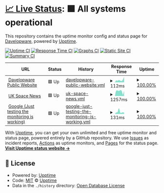 # [📈 Live Status](https://davelopware.github.io/monitoring-public/): <!--live status--> **🟩 All systems operational**

This repository contains the uptime monitor config and status page for [Davelopware](https://github.com/davelopware), powered by [Upptime](https://github.com/upptime/upptime).

[![Uptime CI](https://github.com/davelopware/monitoring-public/workflows/Uptime%20CI/badge.svg)](https://github.com/davelopware/monitoring-public/actions?query=workflow%3A%22Uptime+CI%22)
[![Response Time CI](https://github.com/davelopware/monitoring-public/workflows/Response%20Time%20CI/badge.svg)](https://github.com/davelopware/monitoring-public/actions?query=workflow%3A%22Response+Time+CI%22)
[![Graphs CI](https://github.com/davelopware/monitoring-public/workflows/Graphs%20CI/badge.svg)](https://github.com/davelopware/monitoring-public/actions?query=workflow%3A%22Graphs+CI%22)
[![Static Site CI](https://github.com/davelopware/monitoring-public/workflows/Static%20Site%20CI/badge.svg)](https://github.com/davelopware/monitoring-public/actions?query=workflow%3A%22Static+Site+CI%22)
[![Summary CI](https://github.com/davelopware/monitoring-public/workflows/Summary%20CI/badge.svg)](https://github.com/davelopware/monitoring-public/actions?query=workflow%3A%22Summary+CI%22)

<!--start: status pages-->
<!-- This summary is generated by Upptime (https://github.com/upptime/upptime) -->
<!-- Do not edit this manually, your changes will be overwritten -->
<!-- prettier-ignore -->
| URL | Status | History | Response Time | Uptime |
| --- | ------ | ------- | ------------- | ------ |
| <img alt="" src="https://icons.duckduckgo.com/ip3/davelopware.com.ico" height="13"> [Davelopware Public Website](https://davelopware.com/) | 🟩 Up | [davelopware-public-website.yml](https://github.com/davelopware/monitoring-public/commits/HEAD/history/davelopware-public-website.yml) | <details><summary><img alt="Response time graph" src="./graphs/davelopware-public-website/response-time-week.png" height="20"> 112ms</summary><br><a href="https://davelopware.github.io/monitoring-public/history/davelopware-public-website"><img alt="Response time 105" src="https://img.shields.io/endpoint?url=https%3A%2F%2Fraw.githubusercontent.com%2Fdavelopware%2Fmonitoring-public%2FHEAD%2Fapi%2Fdavelopware-public-website%2Fresponse-time.json"></a><br><a href="https://davelopware.github.io/monitoring-public/history/davelopware-public-website"><img alt="24-hour response time 61" src="https://img.shields.io/endpoint?url=https%3A%2F%2Fraw.githubusercontent.com%2Fdavelopware%2Fmonitoring-public%2FHEAD%2Fapi%2Fdavelopware-public-website%2Fresponse-time-day.json"></a><br><a href="https://davelopware.github.io/monitoring-public/history/davelopware-public-website"><img alt="7-day response time 112" src="https://img.shields.io/endpoint?url=https%3A%2F%2Fraw.githubusercontent.com%2Fdavelopware%2Fmonitoring-public%2FHEAD%2Fapi%2Fdavelopware-public-website%2Fresponse-time-week.json"></a><br><a href="https://davelopware.github.io/monitoring-public/history/davelopware-public-website"><img alt="30-day response time 105" src="https://img.shields.io/endpoint?url=https%3A%2F%2Fraw.githubusercontent.com%2Fdavelopware%2Fmonitoring-public%2FHEAD%2Fapi%2Fdavelopware-public-website%2Fresponse-time-month.json"></a><br><a href="https://davelopware.github.io/monitoring-public/history/davelopware-public-website"><img alt="1-year response time 105" src="https://img.shields.io/endpoint?url=https%3A%2F%2Fraw.githubusercontent.com%2Fdavelopware%2Fmonitoring-public%2FHEAD%2Fapi%2Fdavelopware-public-website%2Fresponse-time-year.json"></a></details> | <details><summary><a href="https://davelopware.github.io/monitoring-public/history/davelopware-public-website">100.00%</a></summary><a href="https://davelopware.github.io/monitoring-public/history/davelopware-public-website"><img alt="All-time uptime 100.00%" src="https://img.shields.io/endpoint?url=https%3A%2F%2Fraw.githubusercontent.com%2Fdavelopware%2Fmonitoring-public%2FHEAD%2Fapi%2Fdavelopware-public-website%2Fuptime.json"></a><br><a href="https://davelopware.github.io/monitoring-public/history/davelopware-public-website"><img alt="24-hour uptime 100.00%" src="https://img.shields.io/endpoint?url=https%3A%2F%2Fraw.githubusercontent.com%2Fdavelopware%2Fmonitoring-public%2FHEAD%2Fapi%2Fdavelopware-public-website%2Fuptime-day.json"></a><br><a href="https://davelopware.github.io/monitoring-public/history/davelopware-public-website"><img alt="7-day uptime 100.00%" src="https://img.shields.io/endpoint?url=https%3A%2F%2Fraw.githubusercontent.com%2Fdavelopware%2Fmonitoring-public%2FHEAD%2Fapi%2Fdavelopware-public-website%2Fuptime-week.json"></a><br><a href="https://davelopware.github.io/monitoring-public/history/davelopware-public-website"><img alt="30-day uptime 100.00%" src="https://img.shields.io/endpoint?url=https%3A%2F%2Fraw.githubusercontent.com%2Fdavelopware%2Fmonitoring-public%2FHEAD%2Fapi%2Fdavelopware-public-website%2Fuptime-month.json"></a><br><a href="https://davelopware.github.io/monitoring-public/history/davelopware-public-website"><img alt="1-year uptime 100.00%" src="https://img.shields.io/endpoint?url=https%3A%2F%2Fraw.githubusercontent.com%2Fdavelopware%2Fmonitoring-public%2FHEAD%2Fapi%2Fdavelopware-public-website%2Fuptime-year.json"></a></details>
| <img alt="" src="https://icons.duckduckgo.com/ip3/ukspacenews.com.ico" height="13"> [UK Space News](https://ukspacenews.com/) | 🟩 Up | [uk-space-news.yml](https://github.com/davelopware/monitoring-public/commits/HEAD/history/uk-space-news.yml) | <details><summary><img alt="Response time graph" src="./graphs/uk-space-news/response-time-week.png" height="20"> 1257ms</summary><br><a href="https://davelopware.github.io/monitoring-public/history/uk-space-news"><img alt="Response time 1334" src="https://img.shields.io/endpoint?url=https%3A%2F%2Fraw.githubusercontent.com%2Fdavelopware%2Fmonitoring-public%2FHEAD%2Fapi%2Fuk-space-news%2Fresponse-time.json"></a><br><a href="https://davelopware.github.io/monitoring-public/history/uk-space-news"><img alt="24-hour response time 1436" src="https://img.shields.io/endpoint?url=https%3A%2F%2Fraw.githubusercontent.com%2Fdavelopware%2Fmonitoring-public%2FHEAD%2Fapi%2Fuk-space-news%2Fresponse-time-day.json"></a><br><a href="https://davelopware.github.io/monitoring-public/history/uk-space-news"><img alt="7-day response time 1257" src="https://img.shields.io/endpoint?url=https%3A%2F%2Fraw.githubusercontent.com%2Fdavelopware%2Fmonitoring-public%2FHEAD%2Fapi%2Fuk-space-news%2Fresponse-time-week.json"></a><br><a href="https://davelopware.github.io/monitoring-public/history/uk-space-news"><img alt="30-day response time 1364" src="https://img.shields.io/endpoint?url=https%3A%2F%2Fraw.githubusercontent.com%2Fdavelopware%2Fmonitoring-public%2FHEAD%2Fapi%2Fuk-space-news%2Fresponse-time-month.json"></a><br><a href="https://davelopware.github.io/monitoring-public/history/uk-space-news"><img alt="1-year response time 1334" src="https://img.shields.io/endpoint?url=https%3A%2F%2Fraw.githubusercontent.com%2Fdavelopware%2Fmonitoring-public%2FHEAD%2Fapi%2Fuk-space-news%2Fresponse-time-year.json"></a></details> | <details><summary><a href="https://davelopware.github.io/monitoring-public/history/uk-space-news">100.00%</a></summary><a href="https://davelopware.github.io/monitoring-public/history/uk-space-news"><img alt="All-time uptime 99.94%" src="https://img.shields.io/endpoint?url=https%3A%2F%2Fraw.githubusercontent.com%2Fdavelopware%2Fmonitoring-public%2FHEAD%2Fapi%2Fuk-space-news%2Fuptime.json"></a><br><a href="https://davelopware.github.io/monitoring-public/history/uk-space-news"><img alt="24-hour uptime 100.00%" src="https://img.shields.io/endpoint?url=https%3A%2F%2Fraw.githubusercontent.com%2Fdavelopware%2Fmonitoring-public%2FHEAD%2Fapi%2Fuk-space-news%2Fuptime-day.json"></a><br><a href="https://davelopware.github.io/monitoring-public/history/uk-space-news"><img alt="7-day uptime 100.00%" src="https://img.shields.io/endpoint?url=https%3A%2F%2Fraw.githubusercontent.com%2Fdavelopware%2Fmonitoring-public%2FHEAD%2Fapi%2Fuk-space-news%2Fuptime-week.json"></a><br><a href="https://davelopware.github.io/monitoring-public/history/uk-space-news"><img alt="30-day uptime 100.00%" src="https://img.shields.io/endpoint?url=https%3A%2F%2Fraw.githubusercontent.com%2Fdavelopware%2Fmonitoring-public%2FHEAD%2Fapi%2Fuk-space-news%2Fuptime-month.json"></a><br><a href="https://davelopware.github.io/monitoring-public/history/uk-space-news"><img alt="1-year uptime 99.94%" src="https://img.shields.io/endpoint?url=https%3A%2F%2Fraw.githubusercontent.com%2Fdavelopware%2Fmonitoring-public%2FHEAD%2Fapi%2Fuk-space-news%2Fuptime-year.json"></a></details>
| <img alt="" src="https://icons.duckduckgo.com/ip3/www.google.com.ico" height="13"> [Google (Just testing the monitoring is working)](https://www.google.com) | 🟩 Up | [google-just-testing-the-monitoring-is-working.yml](https://github.com/davelopware/monitoring-public/commits/HEAD/history/google-just-testing-the-monitoring-is-working.yml) | <details><summary><img alt="Response time graph" src="./graphs/google-just-testing-the-monitoring-is-working/response-time-week.png" height="20"> 131ms</summary><br><a href="https://davelopware.github.io/monitoring-public/history/google-just-testing-the-monitoring-is-working"><img alt="Response time 309" src="https://img.shields.io/endpoint?url=https%3A%2F%2Fraw.githubusercontent.com%2Fdavelopware%2Fmonitoring-public%2FHEAD%2Fapi%2Fgoogle-just-testing-the-monitoring-is-working%2Fresponse-time.json"></a><br><a href="https://davelopware.github.io/monitoring-public/history/google-just-testing-the-monitoring-is-working"><img alt="24-hour response time 88" src="https://img.shields.io/endpoint?url=https%3A%2F%2Fraw.githubusercontent.com%2Fdavelopware%2Fmonitoring-public%2FHEAD%2Fapi%2Fgoogle-just-testing-the-monitoring-is-working%2Fresponse-time-day.json"></a><br><a href="https://davelopware.github.io/monitoring-public/history/google-just-testing-the-monitoring-is-working"><img alt="7-day response time 131" src="https://img.shields.io/endpoint?url=https%3A%2F%2Fraw.githubusercontent.com%2Fdavelopware%2Fmonitoring-public%2FHEAD%2Fapi%2Fgoogle-just-testing-the-monitoring-is-working%2Fresponse-time-week.json"></a><br><a href="https://davelopware.github.io/monitoring-public/history/google-just-testing-the-monitoring-is-working"><img alt="30-day response time 309" src="https://img.shields.io/endpoint?url=https%3A%2F%2Fraw.githubusercontent.com%2Fdavelopware%2Fmonitoring-public%2FHEAD%2Fapi%2Fgoogle-just-testing-the-monitoring-is-working%2Fresponse-time-month.json"></a><br><a href="https://davelopware.github.io/monitoring-public/history/google-just-testing-the-monitoring-is-working"><img alt="1-year response time 309" src="https://img.shields.io/endpoint?url=https%3A%2F%2Fraw.githubusercontent.com%2Fdavelopware%2Fmonitoring-public%2FHEAD%2Fapi%2Fgoogle-just-testing-the-monitoring-is-working%2Fresponse-time-year.json"></a></details> | <details><summary><a href="https://davelopware.github.io/monitoring-public/history/google-just-testing-the-monitoring-is-working">100.00%</a></summary><a href="https://davelopware.github.io/monitoring-public/history/google-just-testing-the-monitoring-is-working"><img alt="All-time uptime 100.00%" src="https://img.shields.io/endpoint?url=https%3A%2F%2Fraw.githubusercontent.com%2Fdavelopware%2Fmonitoring-public%2FHEAD%2Fapi%2Fgoogle-just-testing-the-monitoring-is-working%2Fuptime.json"></a><br><a href="https://davelopware.github.io/monitoring-public/history/google-just-testing-the-monitoring-is-working"><img alt="24-hour uptime 100.00%" src="https://img.shields.io/endpoint?url=https%3A%2F%2Fraw.githubusercontent.com%2Fdavelopware%2Fmonitoring-public%2FHEAD%2Fapi%2Fgoogle-just-testing-the-monitoring-is-working%2Fuptime-day.json"></a><br><a href="https://davelopware.github.io/monitoring-public/history/google-just-testing-the-monitoring-is-working"><img alt="7-day uptime 100.00%" src="https://img.shields.io/endpoint?url=https%3A%2F%2Fraw.githubusercontent.com%2Fdavelopware%2Fmonitoring-public%2FHEAD%2Fapi%2Fgoogle-just-testing-the-monitoring-is-working%2Fuptime-week.json"></a><br><a href="https://davelopware.github.io/monitoring-public/history/google-just-testing-the-monitoring-is-working"><img alt="30-day uptime 100.00%" src="https://img.shields.io/endpoint?url=https%3A%2F%2Fraw.githubusercontent.com%2Fdavelopware%2Fmonitoring-public%2FHEAD%2Fapi%2Fgoogle-just-testing-the-monitoring-is-working%2Fuptime-month.json"></a><br><a href="https://davelopware.github.io/monitoring-public/history/google-just-testing-the-monitoring-is-working"><img alt="1-year uptime 100.00%" src="https://img.shields.io/endpoint?url=https%3A%2F%2Fraw.githubusercontent.com%2Fdavelopware%2Fmonitoring-public%2FHEAD%2Fapi%2Fgoogle-just-testing-the-monitoring-is-working%2Fuptime-year.json"></a></details>

<!--end: status pages-->

With [Upptime](https://upptime.js.org), you can get your own unlimited and free uptime monitor and status page, powered entirely by a GitHub repository. We use [Issues](https://github.com/upptime/upptime/issues) as incident reports, [Actions](https://github.com/davelopware/monitoring-public/actions) as uptime monitors, and [Pages](https://upptime.github.io/upptime) for the status page.
[**Visit Upptime status website →**](https://upptime.github.io/upptime)

## 📄 License

- Powered by: [Upptime](https://github.com/upptime/upptime)
- Code: [MIT](./LICENSE) © [Upptime](https://upptime.js.org)
- Data in the `./history` directory: [Open Database License](https://opendatacommons.org/licenses/odbl/1-0/)
